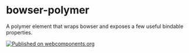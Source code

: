 # bowser-polymer 

A polymer element that wraps bowser and exposes a few useful bindable properties.

[![Published on webcomponents.org](https://img.shields.io/badge/webcomponents.org-published-blue.svg)](https://www.webcomponents.org/lsspolymerelements/owner/bowser-polymer)
